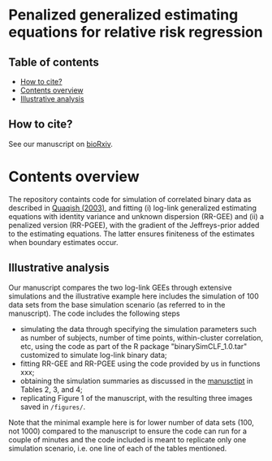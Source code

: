 # Penalized generalized estimating equations for relative risk regression 
  
## Table of contents
   * [How to cite?](#how-to-cite)
   * [Contents overview](#contents-overview)
   * [Illustrative analysis](#illustrative-analysis)

## How to cite?

See our manuscript on [bioRxiv](XXX).

# Contents overview

The repository containts code for simulation of correlated binary data as described in [Quaqish (2003)](https://doi.org/10.1093/biomet/90.2.455), and fitting (i) log-link generalized estimating equations with identity variance and unknown dispersion (RR-GEE) and (ii) a penalized version (RR-PGEE), with the gradient of the Jeffreys-prior added to the estimating equations. The latter ensures finiteness of the estimates when boundary estimates occur.  

## Illustrative analysis
Our manuscript compares the two log-link GEEs through extensive simulations and the illustrative example here includes the simulation of 100 data sets from the base simulation scenario (as referred to in the manuscript). The code includes the following steps
  * simulating the data through specifying the simulation parameters such as number of subjects, number of time points, within-cluster correlation, etc, using the code as part of the R package "binarySimCLF_1.0.tar" customized to simulate log-link binary data; 
  * fitting RR-GEE and RR-PGEE using the code provided by us in functions xxx;
  * obtaining the simulation summaries as discussed in the [manusctipt](XXX) in Tables 2, 3, and 4;
  * replicating Figure 1 of the manuscript, with the resulting three images saved in `/figures/`. 

Note that the minimal example here is for lower number of data sets (100, not 1000) compared to the manuscript to ensure the code can run for a couple of minutes and the code included is meant to replicate only one simulation scenario, i.e. one line of each of the tables mentioned. 
